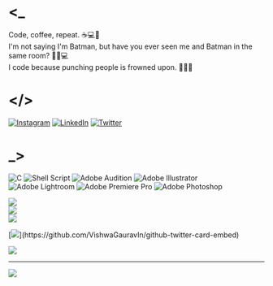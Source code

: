# <_
Code, coffee, repeat. ☕️💻🔁<br>I'm not saying I'm Batman, but have you ever seen me and Batman in the same room? 🦇🤔💻<br>I code because punching people is frowned upon. 👊👨‍💻


# </>
[![Instagram](https://img.shields.io/badge/Instagram-%23E4405F.svg?logo=Instagram&logoColor=white)](https://instagram.com/thedelali_) [![LinkedIn](https://img.shields.io/badge/LinkedIn-%230077B5.svg?logo=linkedin&logoColor=white)](https://linkedin.com/in/thedelali) [![Twitter](https://img.shields.io/badge/Twitter-%231DA1F2.svg?logo=Twitter&logoColor=white)](https://twitter.com/thedelali_) 

# _>
![C](https://img.shields.io/badge/c-%2300599C.svg?style=for-the-badge&logo=c&logoColor=white) ![Shell Script](https://img.shields.io/badge/shell_script-%23121011.svg?style=for-the-badge&logo=gnu-bash&logoColor=white) ![Adobe Audition](https://img.shields.io/badge/Adobe%20Audition-9999FF.svg?style=for-the-badge&logo=Adobe%20Audition&logoColor=white) ![Adobe Illustrator](https://img.shields.io/badge/adobeillustrator-%23FF9A00.svg?style=for-the-badge&logo=adobeillustrator&logoColor=white) ![Adobe Lightroom](https://img.shields.io/badge/Adobe%20Lightroom-31A8FF.svg?style=for-the-badge&logo=Adobe%20Lightroom&logoColor=white) ![Adobe Premiere Pro](https://img.shields.io/badge/Adobe%20Premiere%20Pro-9999FF.svg?style=for-the-badge&logo=Adobe%20Premiere%20Pro&logoColor=white) ![Adobe Photoshop](https://img.shields.io/badge/adobephotoshop-%2331A8FF.svg?style=for-the-badge&logo=adobephotoshop&logoColor=white)

![](https://github-readme-stats.vercel.app/api?username=TheDelali&theme=dark&hide_border=false&include_all_commits=false&count_private=false)<br/>
![](https://github-readme-streak-stats.herokuapp.com/?user=TheDelali&theme=dark&hide_border=false)<br/>
![](https://github-readme-stats.vercel.app/api/top-langs/?username=TheDelali&theme=dark&hide_border=false&include_all_commits=false&count_private=false&layout=compact)

[![](https://gtce.itsvg.in/api?username=thedelali_)](https://github.com/VishwaGauravIn/github-twitter-card-embed)

![](https://quotes-github-readme.vercel.app/api?type=horizontal&theme=radical)


---
[![](https://visitcount.itsvg.in/api?id=TheDelali&icon=0&color=0)](https://visitcount.itsvg.in)

<!-- Proudly created with GPRM ( https://gprm.itsvg.in ) -->
